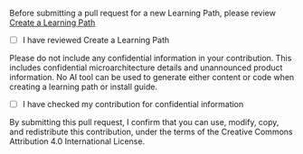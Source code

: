 
Before submitting a pull request for a new Learning Path, please review [Create a Learning Path](https://learn.arm.com//learning-paths/cross-platform/_example-learning-path/)
- [ ] I have reviewed Create a Learning Path

Please do not include any confidential information in your contribution. This includes confidential microarchitecture details and unannounced product information. No AI tool can be used to generate either content or code when creating a learning path or install guide.

- [ ] I have checked my contribution for confidential information

By submitting this pull request, I confirm that you can use, modify, copy, and redistribute this contribution, under the terms of the Creative Commons Attribution 4.0 International License. 
